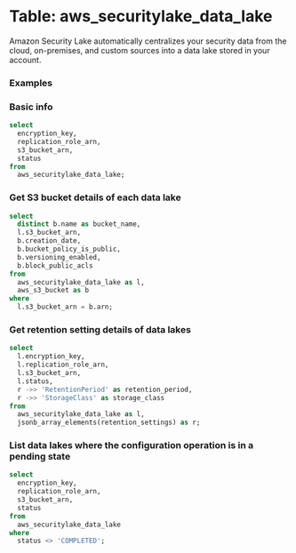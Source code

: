# Table: aws_securitylake_data_lake

Amazon Security Lake automatically centralizes your security data from the cloud, on-premises, and custom sources into a data lake stored in your account.

### Examples

### Basic info

```sql
select
  encryption_key,
  replication_role_arn,
  s3_bucket_arn,
  status
from
  aws_securitylake_data_lake;
```

### Get S3 bucket details of each data lake

```sql
select
  distinct b.name as bucket_name,
  l.s3_bucket_arn,
  b.creation_date,
  b.bucket_policy_is_public,
  b.versioning_enabled,
  b.block_public_acls
from
  aws_securitylake_data_lake as l,
  aws_s3_bucket as b
where
  l.s3_bucket_arn = b.arn;
```

### Get retention setting details of data lakes

```sql
select
  l.encryption_key,
  l.replication_role_arn,
  l.s3_bucket_arn,
  l.status,
  r ->> 'RetentionPeriod' as retention_period,
  r ->> 'StorageClass' as storage_class
from
  aws_securitylake_data_lake as l,
  jsonb_array_elements(retention_settings) as r;
```

### List data lakes where the configuration operation is in a pending state

```sql
select
  encryption_key,
  replication_role_arn,
  s3_bucket_arn,
  status
from
  aws_securitylake_data_lake
where
  status <> 'COMPLETED';
```